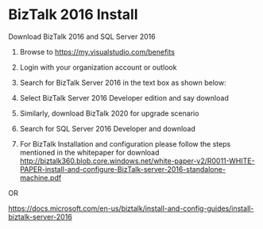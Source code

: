 # BizTalk 2016 Install

Download BizTalk 2016 and SQL Server 2016

1.	Browse to https://my.visualstudio.com/benefits
2.	Login with your organization account or outlook
 

3.	Search for BizTalk Server 2016 in the text box as shown below:
 

4.	Select BizTalk Server 2016 Developer edition and say download
 

5.	Similarly, download BizTalk 2020 for upgrade scenario
 

6.	Search for SQL Server 2016 Developer and download
 

7.	For BizTalk Installation and configuration please follow the steps mentioned in the whitepaper for download
http://biztalk360.blob.core.windows.net/white-paper-v2/R0011-WHITE-PAPER-install-and-configure-BizTalk-server-2016-standalone-machine.pdf

 

OR

https://docs.microsoft.com/en-us/biztalk/install-and-config-guides/install-biztalk-server-2016

